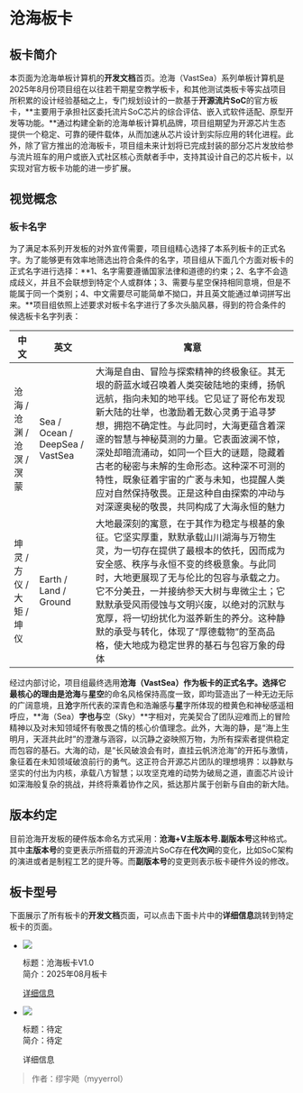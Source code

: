 # 沧海板卡
## 板卡简介
本页面为沧海单板计算机的**开发文档**首页。沧海（VastSea）系列单板计算机是2025年8月份项目组在以往若干期星空教学板卡，和其他测试类板卡等实战项目所积累的设计经验基础之上，专门规划设计的一款基于**开源流片SoC**的官方板卡，**主要用于承担社区委托流片SoC芯片的综合评估、嵌入式软件适配、原型开发等功能。**通过构建全新的沧海单板计算机品牌，项目组期望为开源芯片生态提供一个稳定、可靠的硬件载体，从而加速从芯片设计到实际应用的转化进程。此外，除了官方推出的沧海板卡，项目组未来计划将已完成封装的部分芯片发放给参与流片班车的用户或嵌入式社区核心贡献者手中，支持其设计自己的芯片板卡，以实现对官方板卡功能的进一步扩展。

## 视觉概念
### 板卡名字
为了满足本系列开发板的对外宣传需要，项目组精心选择了本系列板卡的正式名字。为了能够更有效率地筛选出符合条件的名字，项目组从下面几个方面对板卡的正式名字进行选择：**1、名字需要遵循国家法律和道德的约束；2、名字不会造成歧义，并且不会联想到特定个人或群体；3、需要与星空保持相同意境，但是不能属于同一个类别；4、中文需要尽可能简单不拗口，并且英文能通过单词拼写出来。**项目组依照上述要求对板卡名字进行了多次头脑风暴，得到的符合条件的候选板卡名字列表：

| 中文 | 英文 | 寓意 |
| - | - | - |
| 沧海 / 沧渊 / 沧溟 / 溟蒙 | Sea / Ocean / DeepSea / VastSea​ | 大海是自由、冒险与探索精神的终极象征。其无垠的蔚蓝水域召唤着人类突破陆地的束缚，扬帆远航，指向未知的地平线。它见证了哥伦布发现新大陆的壮举，也激励着无数心灵勇于追寻梦想，拥抱不确定性。与此同时，大海更蕴含着深邃的智慧与神秘莫测的力量。它表面波澜不惊，深处却暗流涌动，如同一个巨大的谜题，隐藏着古老的秘密与未解的生命形态。这种深不可测的特性，既象征着宇宙的广袤与未知，也提醒人类应对自然保持敬畏。正是这种自由探索的冲动与对深邃奥秘的敬畏，共同构成了大海永恒的魅力 |
| 坤灵 / 方仪 / 大矩 / 坤仪 | Earth / Land / Ground | 大地最深刻的寓意，在于其作为​​稳定与根基​​的象征。它坚实厚重，默默承载山川湖海与万物生灵，为一切存在提供了最根本的依托，因而成为安全感、秩序与永恒不变的终极意象。与此同时，大地更展现了无与伦比的​​包容与承载​​之力。它不分美丑，一并接纳参天大树与卑微尘土；它默默承受风雨侵蚀与文明兴废，以绝对的沉默与宽厚，将一切纷扰化为滋养新生的养分。这种静默的承受与转化，体现了“厚德载物”的至高品格，使大地成为稳定世界的基石与包容万象的母体 |

经过内部讨论，项目组最终选用**沧海（VastSea）**作为板卡的正式名字。选择它最核心的理由是**沧海**与**星空**的命名风格保持高度一致，即均营造出了一种无边无际的广阔意境，且**沧**字所代表的深青色和浩瀚感与**星**字所体现的橙黄色和神秘感遥相呼应，**海（Sea）**字也与**空（Sky）**字相对，完美契合了团队迎难而上的冒险精神以及对未知领域怀有敬畏之情的核心价值理念。此外，大海的静，是“海上生明月，天涯共此时”的澄澈与涵容，以沉静之姿映照万物，为所有探索者提供稳定而包容的基石。大海的动，是“长风破浪会有时，直挂云帆济沧海”的开拓与激情，象征着在未知领域破浪前行的勇气。这正符合开源芯片团队的理想境界：以静默与坚实的付出为内核，承载八方智慧；以攻坚克难的动势为破局之道，直面芯片设计如深海般复杂的挑战，并终将乘着协作之风，抵达那片属于创新与自由的新大陆。

## 版本约定
目前沧海开发板的硬件版本命名方式采用：**沧海+V主版本号.副版本号**这种格式。其中**主版本号**的变更表示所搭载的开源流片SoC存在**代次间**的变化，比如SoC架构的演进或者是制程工艺的提升等。而**副版本号**的变更则表示板卡硬件外设的修改。

## 板卡型号
下面展示了所有板卡的**开发文档**页面，可以点击下面卡片中的**详细信息**跳转到特定板卡的页面。

<div class="grid cards">
  <ul>
    <li>
      <p class="ecos-brd-card-img">
        <img src="https://dummyimage.com/250x200/eee/aaa&text=待定" />
      </p>
      <p>标题：沧海板卡V1.0<br />简介：2025年08月板卡</p>
      <p class="ecos-brd-card-link">
        <a href="v1.0">详细信息</a>
      </p>
    </li>
    <li>
      <p class="ecos-brd-card-img">
        <img src="https://dummyimage.com/250x200/eee/aaa&text=待定" />
      </p>
      <p>标题：待定<br />简介：待定</p>
      <p class="ecos-brd-card-link">
        <a>详细信息</a>
      </p>
    </li>
  </ul>
</div>

> 作者：缪宇飏（myyerrol）

